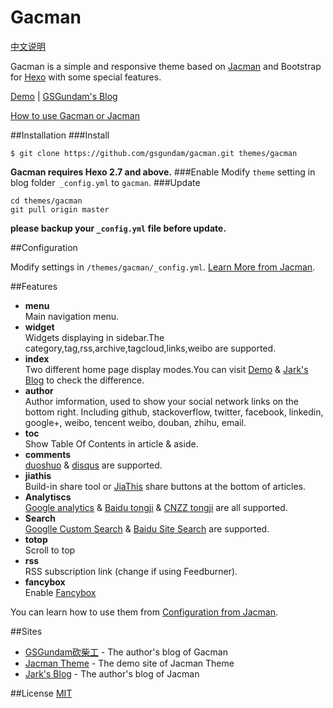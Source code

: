 # Gacman

[中文说明](/README_zh.md)

Gacman is a simple and responsive theme based on [Jacman](https://github.com/wuchong/jacman) and Bootstrap for [Hexo](http://hexo.io) with some special features.  

[Demo](http://gsgundam.com) | [GSGundam's Blog](http://gsgundam.com)

[How to use Gacman or Jacman](http://wuchong.me/blog/2014/11/20/how-to-use-jacman/)

##Installation
###Install
```
$ git clone https://github.com/gsgundam/gacman.git themes/gacman
```
**Gacman requires Hexo 2.7 and above.** 
###Enable
Modify `theme` setting in blog folder` _config.yml` to `gacman`.
###Update
```
cd themes/gacman
git pull origin master
```
**please backup your `_config.yml` file before update.** 

##Configuration

Modify settings in  `/themes/gacman/_config.yml`. [Learn More from Jacman](https://github.com/wuchong/jacman/wiki/%E9%85%8D%E7%BD%AE%E6%8C%87%E5%8D%97).

##Features
- **menu**  
 Main navigation menu.
- **widget**  
 Widgets displaying in sidebar.The category,tag,rss,archive,tagcloud,links,weibo are supported.
- **index**  
 Two different home page display modes.You can visit [Demo](http://wuchong.me/jacman) & [Jark's Blog](http://wuchong.me) to check the difference.
- **author**  
 Author imformation, used to show your social network links on the bottom right. Including github, stackoverflow, twitter, facebook, linkedin, google+, weibo, tencent weibo, douban, zhihu, email.
- **toc**  
 Show Table Of Contents in article & aside.
- **comments**  
 [duoshuo](http://duoshuo.com/) & [disqus](https://disqus.com/) are supported.
- **jiathis**  
 Build-in share tool or [JiaThis](http://www.jiathis.com/) share buttons at the bottom of articles.
- **Analytiscs**  
 [Google analytics](http://www.google.com/analytics/) & [Baidu tongji](http://tongji.baidu.com/) & [CNZZ tongji](http://www.cnzz.com/) are all supported.
- **Search**  
 [Googlle Custom Search](https://www.google.com/cse/ ) & [Baidu Site Search](http://zn.baidu.com/) are supported.
- **totop**  
 Scroll to top
- **rss**  
 RSS subscription link (change if using Feedburner).
- **fancybox**  
 Enable [Fancybox](http://fancyapps.com/fancybox/)

You can learn how to use them from [Configuration from Jacman](https://github.com/wuchong/jacman/wiki/配置指南).

##Sites
- [GSGundam砍柴工](http://gsgundam.com) - The author's blog of Gacman
- [Jacman Theme](http://wuchong.me/jacman) - The demo site of Jacman Theme
- [Jark's Blog](http://wuchong.me) - The author's blog of Jacman

##License
[MIT](/LICENSE)
